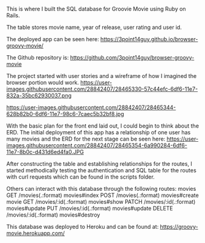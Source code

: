 This is where I built the SQL database for Groovie Movie using Ruby on Rails.

The table stores movie name, year of release, user rating and user id.

The deployed app can be seen here:
https://3point14guy.github.io/browser-groovy-movie/

The Github repository is:
https://github.com/3point14guy/browser-groovy-movie

The project started with user stories and a wireframe of how I imagined the browser portion would work.
https://user-images.githubusercontent.com/28842407/28465330-57c44efc-6df6-11e7-832a-35bc62930037.png

https://user-images.githubusercontent.com/28842407/28465344-628b82b0-6df6-11e7-98c6-7caec5b32bf8.jpg

With the basic plan for the front end laid out, I could begin to think about the ERD.  The initial deployment of this app has a relationship of one user has many movies and the ERD for the next stage can be seen here:
https://user-images.githubusercontent.com/28842407/28465354-6a990284-6df6-11e7-8b0c-d431d6ed4fa0.JPG

After constructing the table and establishing relationships for the routes, I started methodically testing the authentication and SQL table for the routes with curl requests which can be found in the scripts folder.

Others can interact with this database through the following routes:
  movies GET    /movies(.:format)              movies#index
         POST   /movies(.:format)              movies#create
   movie GET    /movies/:id(.:format)          movies#show
         PATCH  /movies/:id(.:format)          movies#update
         PUT    /movies/:id(.:format)          movies#update
         DELETE /movies/:id(.:format)          movies#destroy

This database was deployed to Heroku and can be found at:
https://groovy-movie.herokuapp.com/
